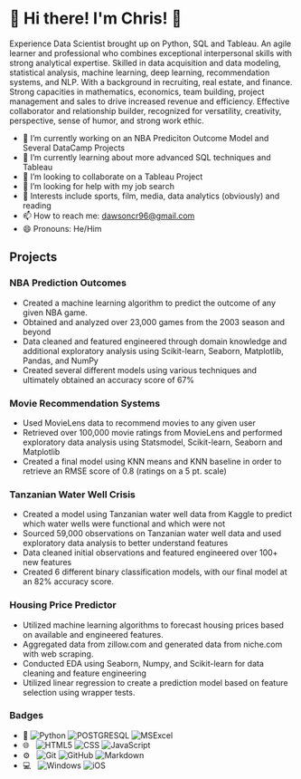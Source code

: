 # 👋  Hi there! I'm Chris! 👋

Experience Data Scientist brought up on Python, SQL and Tableau. An agile learner and professional who combines exceptional interpersonal skills with strong analytical expertise. Skilled in  data acquisition and data modeling, statistical analysis, machine learning, deep learning, recommendation systems, and NLP. With a background in recruiting, real estate, and finance. Strong capacities in mathematics, economics, team building, project management and sales to drive increased revenue and efficiency. Effective collaborator and relationship builder, recognized for versatility, creativity, perspective, sense of humor, and strong work ethic.

- 🔭 I’m currently working on an NBA Prediciton Outcome Model and Several DataCamp Projects
- 🌱 I’m currently learning about more advanced SQL techniques and Tableau
- 👯 I’m looking to collaborate on a Tableau Project
- 🤔 I’m looking for help with my job search
- 💬 Interests include sports, film, media, data analytics (obviously) and reading
- 📫 How to reach me: dawsoncr96@gmail.com
- 😄 Pronouns: He/Him

## Projects

### NBA Prediction Outcomes
- Created a machine learning algorithm to predict the outcome of any given NBA game.
- Obtained and analyzed over 23,000 games from the 2003 season and beyond 
- Data cleaned and featured engineered through domain knowledge and additional exploratory analysis using Scikit-learn, Seaborn, Matplotlib, Pandas, and NumPy
- Created several different models using various techniques and ultimately obtained an accuracy score of 67%

### Movie Recommendation Systems
- Used MovieLens data to recommend movies to any given user
- Retrieved over 100,000 movie ratings from MovieLens and performed exploratory data analysis using Statsmodel, Scikit-learn, Seaborn and Matplotlib
- Created a final model using KNN means and KNN baseline in order to retrieve an RMSE score of 0.8 (ratings on a 5 pt. scale)

### Tanzanian Water Well Crisis
- Created a model using Tanzanian water well data from Kaggle to predict which water wells were functional and which were not
- Sourced 59,000 observations on Tanzanian water well data and used exploratory data analysis to better understand features
- Data cleaned initial observations and featured engineered over 100+ new features
- Created 6 different binary classification models, with our final model at an 82% accuracy score.

### Housing Price Predictor
- Utilized machine learning algorithms to forecast housing prices based on available and engineered features. 
- Aggregated data from zillow.com and generated data from niche.com with web scraping. 
- Conducted EDA using Seaborn, Numpy, and Scikit-learn for data cleaning and feature engineering 
- Utilized linear regression to create a prediction model based on feature selection using wrapper tests.  

### Badges
- :space_invader:
  ![Python](https://img.shields.io/badge/Python-14354C?style=for-the-badge&logo=python&logoColor=white)
  ![POSTGRESQL](https://img.shields.io/badge/PostgreSQL-316192?style=for-the-badge&logo=postgresql&logoColor=white) 
  ![MSExcel](https://img.shields.io/badge/Microsoft_Excel-217346?style=for-the-badge&logo=microsoft-excel&logoColor=white) 
- 🌐 &nbsp;
  ![HTML5](https://img.shields.io/badge/HTML5-E34F26?style=for-the-badge&logo=html5&logoColor=white)
  ![CSS](https://img.shields.io/badge/CSS-239120?&style=for-the-badge&logo=css3&logoColor=white)
  ![JavaScript](https://img.shields.io/badge/JavaScript-323330?style=for-the-badge&logo=javascript&logoColor=F7DF1E)
- ⚙️ &nbsp;
  ![Git](https://img.shields.io/badge/Git-F05032?style=for-the-badge&logo=git&logoColor=white)
  ![GitHub](https://img.shields.io/badge/GitHub-100000?style=for-the-badge&logo=github&logoColor=white)
  ![Markdown](https://img.shields.io/badge/Markdown-000000?style=for-the-badge&logo=markdown&logoColor=white)
- 💻 &nbsp;
  ![Windows](https://img.shields.io/badge/Windows-0078D6?style=for-the-badge&logo=windows&logoColor=white)
  ![iOS](https://img.shields.io/badge/iOS-000000?style=for-the-badge&logo=ios&logoColor=white)

<!--
**dawsonc96/dawsonc96** is a ✨ _special_ ✨ repository because its `README.md` (this file) appears on your GitHub profile.
